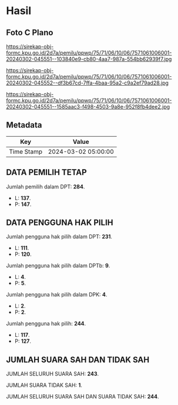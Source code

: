 # Hasil

## Foto C Plano

https://sirekap-obj-formc.kpu.go.id/2d7a/pemilu/ppwp/75/71/06/10/06/7571061006001-20240302-045551--103840e9-cb80-4aa7-987a-554bb62939f7.jpg

https://sirekap-obj-formc.kpu.go.id/2d7a/pemilu/ppwp/75/71/06/10/06/7571061006001-20240302-045552--df3b67cd-7ffa-4baa-95a2-c9a2ef79ad28.jpg

https://sirekap-obj-formc.kpu.go.id/2d7a/pemilu/ppwp/75/71/06/10/06/7571061006001-20240302-045551--1585aac3-f498-4503-9a8e-952f8fb4dee2.jpg


## Metadata

| Key        | Value               |
| ---------- | ------------------- |
| Time Stamp | 2024-03-02 05:00:00 |


## DATA PEMILIH TETAP

Jumlah pemilih dalam DPT: **284**.
 * L: **137**.
 * P: **147**.

## DATA PENGGUNA HAK PILIH

Jumlah pengguna hak pilih dalam DPT: **231**.
 * L: **111**.
 * P: **120**.

Jumlah pengguna hak pilih dalam DPTb: **9**.
 * L: **4**.
 * P: **5**.

Jumlah pengguna hak pilih dalam DPK: **4**.
 * L: **2**.
 * P: **2**.

Jumlah pengguna hak pilih: **244**.
 * L: **117**.
 * P: **127**.

## JUMLAH SUARA SAH DAN TIDAK SAH

JUMLAH SELURUH SUARA SAH: **243**.

JUMLAH SUARA TIDAK SAH: **1**.

JUMLAH SELURUH SUARA SAH DAN SUARA TIDAK SAH: **244**.


